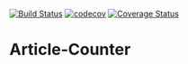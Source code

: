 [![Build Status](https://travis-ci.org/Brightymartina/Article-Counter.svg?branch=master)](https://travis-ci.org/Brightymartina/Article-Counter)
[![codecov](https://codecov.io/gh/Brightymartina/Article-Counter/branch/master/graph/badge.svg)](https://codecov.io/gh/Brightymartina/Article-Counter)
[![Coverage Status](https://coveralls.io/repos/github/Brightymartina/Article-Counter/badge.svg?branch=master)](https://coveralls.io/github/Brightymartina/Article-Counter?branch=master)

# Article-Counter 

